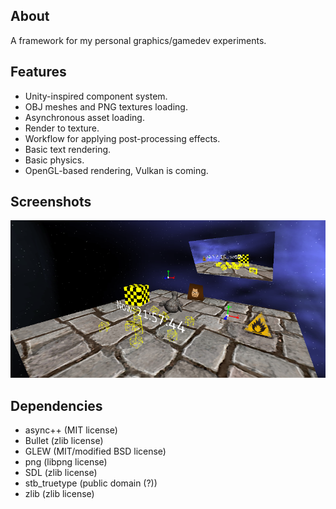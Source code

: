 ## About
A framework for my personal graphics/gamedev experiments.

## Features
* Unity-inspired component system.
* OBJ meshes and PNG textures loading.
* Asynchronous asset loading.
* Render to texture.
* Workflow for applying post-processing effects.
* Basic text rendering.
* Basic physics.
* OpenGL-based rendering, Vulkan is coming.

## Screenshots

![1](/screenshots/screenshot7.png?raw=true)

## Dependencies
* async++ (MIT license)
* Bullet (zlib license)
* GLEW (MIT/modified BSD license)
* png (libpng license)
* SDL (zlib license)
* stb_truetype (public domain (?))
* zlib (zlib license)
